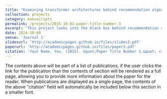 ```yaml
---
title: "Examining transformer architectures behind recommendation algorithms"
collection: projects
category: manuscripts
permalink: /projects/2015-10-01-paper-title-number-3
excerpt: 'This project looks into the black box behind recommendation algorithms, examining the entire deployment pipeline, from the kinds of data that are collected, what kind of algorithms are deployed, and the strategies behind maximum customer engagement.'
date: 2024-10-08
venue: 'Journal 1'
slidesurl: 'http://academicpages.github.io/files/slides3.pdf'
paperurl: 'http://academicpages.github.io/files/paper3.pdf'
citation: 'Your Name, You. (2015). &quot;Paper Title Number 3.&quot; <i>Journal 1</i>. 1(3).'
---
```


The contents above will be part of a list of publications, if the user clicks the link for the publication than the contents of section will be rendered as a full page, allowing you to provide more information about the paper for the reader. When publications are displayed as a single page, the contents of the above "citation" field will automatically be included below this section in a smaller font.